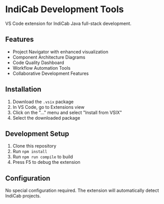 # IndiCab Development Tools

VS Code extension for IndiCab Java full-stack development.

## Features

- Project Navigator with enhanced visualization
- Component Architecture Diagrams
- Code Quality Dashboard
- Workflow Automation Tools
- Collaborative Development Features

## Installation

1. Download the `.vsix` package
2. In VS Code, go to Extensions view
3. Click on the "..." menu and select "Install from VSIX"
4. Select the downloaded package

## Development Setup

1. Clone this repository
2. Run `npm install`
3. Run `npm run compile` to build
4. Press F5 to debug the extension

## Configuration

No special configuration required. The extension will automatically detect IndiCab projects.